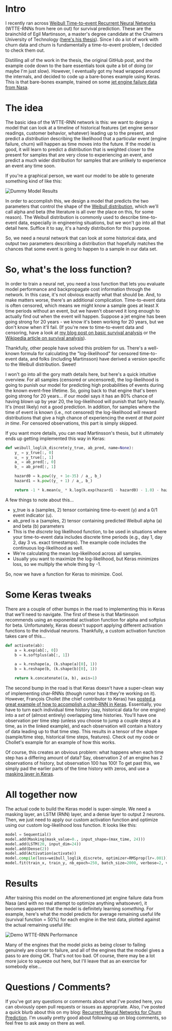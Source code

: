 # Intro

I recently ran across [Weibull Time-to-event Recurrent Neural Networks](https://ragulpr.github.io/2016/12/22/WTTE-RNN-Hackless-churn-modeling/ "WTTE-RNN Original Post") (WTTE-RNNs from here on out) for survival prediction. These are the brainchild of Egil Martinsson, a master's degree candidate at the Chalmers University of Technology ([here's his thesis](https://ragulpr.github.io/assets/draft_master_thesis_martinsson_egil_wtte_rnn_2016.pdf "Egil Martinsson Thesis")). Since I do a lot of work with churn data and churn is fundamentally a time-to-event problem, I decided to check them out.

Distilling all of the work in the thesis, the original GitHub post, and the example code down to the bare essentials took quite a bit of doing (or maybe I'm just slow). However, I eventually got my head wrapped around the internals, and decided to code up a bare-bones example using Keras. This is that bare-bones example, trained on some [jet engine failure data from Nasa](https://ti.arc.nasa.gov/tech/dash/pcoe/prognostic-data-repository/ "NASA Prognostics Data Repository").

# The idea

The basic idea of the WTTE-RNN network is this: we want to design a model that can look at a timeline of historical features (jet engine sensor readings, customer behavior, whatever) leading up to the present, and predict a _distribution_ describing the likelihood that a particular event (engine failure, churn) will happen as time moves into the future. If the model is good, it will learn to predict a distribution that is weighted closer to the present for samples that are very close to experiencing an event, and predict a much wider distribution for samples that are unlikely to experience an event any time soon.

If you're a graphical person, we want our model to be able to generate something kind of like this:

![Dummy Model Results](http://i.imgur.com/G8ycMOj.png)

In order to accomplish this, we design a model that predicts the two parameters that control the shape of the [Weibull distribution](https://en.wikipedia.org/wiki/Weibull_distribution "Wikipedia: Weibull Distribution"), which we'll call alpha and beta (the literature is all over the place on this, for some reason). The Weibull distribution is commonly used to describe time-to-event data, especially in engineering situations, but we won't go into all that detail here. Suffice it to say, it's a handy distribution for this purpose.

So, we need a neural network that can look at some historical data, and output two parameters describing a distribution that hopefully matches the chances that some event is going to happen to a sample in our data set.

# So, what's the loss function?

In order to train a neural net, you need a loss function that lets you evaluate model performance and backpropagate cost information through the network. In this case, it's not obvious exactly what that should be. And, to make matters worse, there's an additional complication. Time-to-event data is often censored, which means we might know a sample goes at least X time periods without an event, but we haven't observed it long enough to actually find out when the event will happen. Suppose a jet engine has been going strong for 20 years - we know it's been working for 20 years, but we don't know when it'll fail. (If you're new to time-to-event data and censoring, have a look at [my blog post on basic survival analysis](http://daynebatten.com/2015/02/customer-churn-survival-analysis/ "Survival analysis for customer churn") or the [Wikipedia article on survival analysis](https://en.wikipedia.org/wiki/Survival_analysis)).

Thankfully, other people have solved this problem for us. There's a well-known formula for calculating the "log-likelihood" for censored time-to-event data, and folks (including Martinsson) have derived a version specific to the Weibull distribution. Sweet!

I won't go into all the gory math details here, but here's a quick intuitive overview. For all samples (censored or uncensored), the log-likelihood is going to punish our model for predicting high probabilities of events during the known event-free lifetime. So, going back to that engine that's been going strong for 20 years... if our model says it has an 80% chance of having blown up by year 20, the log-likelihood will punish that fairly heavily. It's (most likely) not a good prediction. In addition, for samples where the time of event is known (i.e., not censored) the log-likelihood will reward distributions that give a high chance of experiencing the event _at that point in time_. For censored observations, this part is simply skipped.

If you want more details, you can read Martinsson's thesis, but it ultimately ends up getting implemented this way in Keras:

```python
def weibull_loglik_discrete(y_true, ab_pred, name=None):
    y_ = y_true[:, 0]
    u_ = y_true[:, 1]
    a_ = ab_pred[:, 0]
    b_ = ab_pred[:, 1]

    hazard0 = k.pow((y_ + 1e-35) / a_, b_)
    hazard1 = k.pow((y_ + 1) / a_, b_)

    return -1 * k.mean(u_ * k.log(k.exp(hazard1 - hazard0) - 1.0) - hazard1)
```

A few things to note about this... 
* y_true is a (samples, 2) tensor containing time-to-event (y) and a 0/1 event indicator (u).
* ab_pred is a (samples, 2) tensor containing predicted Weibull alpha (a) and beta (b) parameters
* This is the _discrete_ log likelihood function, to be used in situations where your time-to-event data includes discrete time periods (e.g., day 1, day 2, day 3 vs. exact timestamps). The example code includes the continuous log-likelihood as well.
* We're calculating the mean log-likelihood across all samples.
* Usually you want to maximize the log-likelihood, but Keras minimizes loss, so we multiply the whole thing by -1.

So, now we have a function for Keras to minimize. Cool.

# Some Keras tweaks

There are a couple of other bumps in the road to implementing this in Keras that we'll need to navigate. The first of these is that Martinsson recommends using an exponential activation function for alpha and softplus for beta. Unfortunately, Keras doesn't support applying different activation functions to the individual neurons. Thankfully, a custom activation function takes care of this...

```python
def activate(ab):
    a = k.exp(ab[:, 0])
    b = k.softplus(ab[:, 1])

    a = k.reshape(a, (k.shape(a)[0], 1))
    b = k.reshape(b, (k.shape(b)[0], 1))

    return k.concatenate((a, b), axis=1)
```

The second bump in the road is that Keras doesn't have a super-clean way of implementing char-RNNs (though rumor has it they're working on it). However, François Chollet (the chief contributor to Keras) has [posted a great example of how to accomplish a char-RNN in Keras](https://github.com/fchollet/keras/blob/master/examples/lstm_text_generation.py "LSTM Text Generation Keras"). Essentially, you have to turn each individual time history (say, historical data for one engine) into a _set_ of (almost entirely) overlapping time histories. You'll have one observation per time step (unless you choose to jump a couple steps at a time, as in the linked example), and each observation will contain a history of data leading up to that time step. This results in a tensor of the shape (sample/time step, historical  time steps, features). Check out my code or Chollet's example for an example of how this works.

Of course, this creates an obvious problem: what happens when each time step has a differing amount of data? Say, observation 2 of an engine has 2 observations of history, but observation 100 has 100! To get past this, we simply pad the earlier parts of the time history with zeros, and use a [masking layer in Keras](https://keras.io/layers/core/#masking "Keras masking layer").

# All together now

The actual code to build the Keras model is super-simple. We need a masking layer, an LSTM (RNN) layer, and a dense layer to output 2 neurons. Then, we just need to apply our custom activation function and optimize using our custom log-likelihood loss function. It looks like this:

```python
model = Sequential()
model.add(Masking(mask_value=0., input_shape=(max_time, 24)))
model.add(LSTM(20, input_dim=24))
model.add(Dense(2))
model.add(Activation(activate))
model.compile(loss=weibull_loglik_discrete, optimizer=RMSprop(lr=.001))
model.fit(train_x, train_y, nb_epoch=250, batch_size=2000, verbose=2, validation_data=(test_x, test_y))
```

# Results

After training this model on the aforementioned jet engine failure data from Nasa (and with no real attempt to optimize anything whatsoever), it becomes apparent that the model is definitely learning _something_. For example, here's what the model predicts for average remaining useful life (survival function = 50%) for each engine in the test data, plotted against the actual remaining useful life:

![Demo WTTE-RNN Performance](http://i.imgur.com/hEAPeqj.png "Performance Graph for WTTE-RNN")

Many of the engines that the model picks as being closer to failing genuinely are closer to failure, and all of the engines that the model gives a pass to are doing OK. That's not too bad. Of course, there may be a lot more juice to squeeze out here, but I'll leave that as an exercise for somebody else...

# Questions / Comments?

If you've got any questions or comments about what I've posted here, you can obviously open pull requests or issues as appropriate. Also, I've posted a quick blurb about this on my blog: [Recurrent Neural Networks for Churn Prediction](http://daynebatten.com/2017/02/recurrent-neural-networks-churn/ "Churn RNN Blog Post"). I'm usually pretty good about following up on blog comments, so feel free to ask away on there as well.
